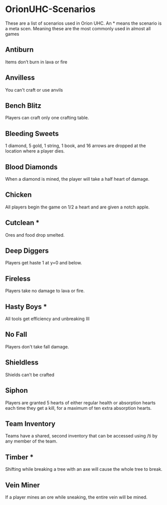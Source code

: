 # OrionUHC-Scenarios
These are a list of scenarios used in Orion UHC. An * means the scenario is a meta scen. Meaning these are the most commonly used in almost all games
## Antiburn
Items don’t burn in lava or fire
## Anvilless
You can't craft or use anvils
## Bench Blitz
Players can craft only one crafting table.
## Bleeding Sweets
1 diamond, 5 gold, 1 string, 1 book, and 16 arrows are dropped at the location where a player dies.
## Blood Diamonds
When a diamond is mined, the player will take a half heart of damage.
## Chicken
All players begin the game on 1/2 a heart and are given a notch apple.
## Cutclean *
Ores and food drop smelted.
## Deep Diggers
Players get haste 1 at y=0 and below.
## Fireless
Players take no damage to lava or fire.
## Hasty Boys *
All tools get efficiency and unbreaking III
## No Fall
Players don't take fall damage.
## Shieldless
Shields can’t be crafted
## Siphon
Players are granted 5 hearts of either regular health or absorption hearts each time they get a kill, for a maximum of ten extra absorption hearts.
## Team Inventory
Teams have a shared, second inventory that can be accessed using /ti by any member of the team.
## Timber *
Shifting while breaking a tree with an axe will cause the whole tree to break.
## Vein Miner
If a player mines an ore while sneaking, the entire vein will be mined.
